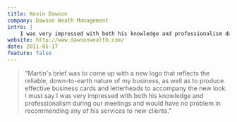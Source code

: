 ```yaml
---
title: Kevin Dawson
company: Dawson Weath Management
intro: |
    I was very impressed with both his knowledge and professionalism during our meetings and would have no problem in recommending any of his services.
website: http://www.dawsonwealth.com/
date: 2011-05-17
feature: false
---
```


> “Martin's brief was to come up with a new logo that reflects the reliable, down-to-earth nature of my business, as well as to produce effective business cards and letterheads to accompany the new look. I must say I was very impressed with both his knowledge and professionalism during our meetings and would have no problem in recommending any of his services to new clients.”
